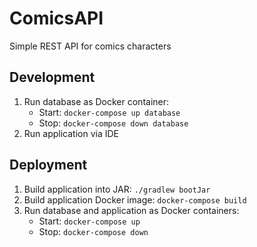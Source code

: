 # ComicsAPI
Simple REST API for comics characters

## Development
1. Run database as Docker container:
	+ Start: `docker-compose up database`
	+ Stop: `docker-compose down database`
2. Run application via IDE
## Deployment
1. Build application into JAR: `./gradlew bootJar`
2. Build application Docker image: `docker-compose build`
3. Run database and application as Docker containers:
	+ Start: `docker-compose up`
	+ Stop: `docker-compose down`
